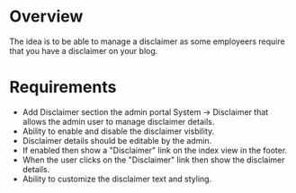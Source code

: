 # Overview

The idea is to be able to manage a disclaimer as some employeers require that you have a disclaimer on your blog.

# Requirements

- Add Disclaimer section the admin portal System -> Disclaimer that allows the admin user to manage disclaimer details.
- Ability to enable and disable the disclaimer visbility.
- Disclaimer details should be editable by the admin.
- If enabled then show a "Disclaimer" link on the index view in the footer.
- When the user clicks on the "Disclaimer" link then show the disclaimer details.
- Ability to customize the disclaimer text and styling.

